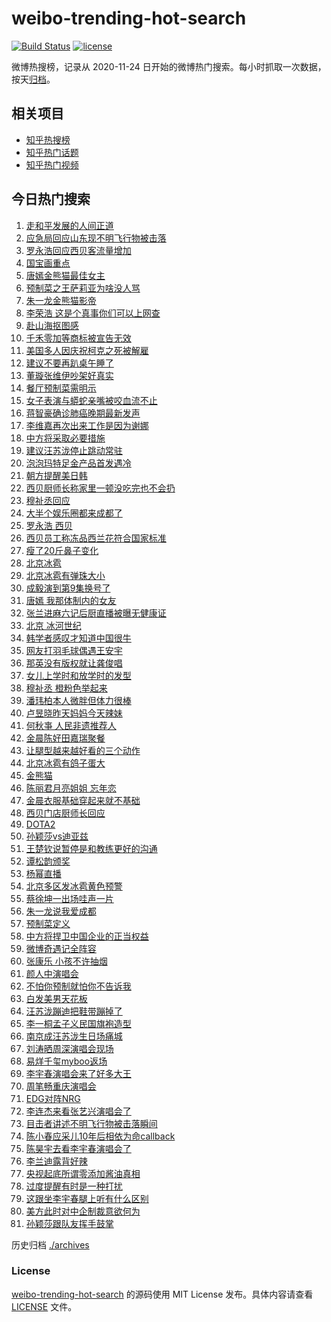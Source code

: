 # weibo-trending-hot-search

[![Build Status](https://github.com/justjavac/weibo-trending-hot-search/workflows/ci/badge.svg?branch=master)](https://github.com/justjavac/weibo-trending-hot-search/actions)
[![license](https://img.shields.io/github/license/justjavac/weibo-trending-hot-search)](https://github.com/justjavac/weibo-trending-hot-search/blob/master/LICENSE)

微博热搜榜，记录从 2020-11-24 日开始的微博热门搜索。每小时抓取一次数据，按天[归档](./archives)。

## 相关项目

- [知乎热搜榜](https://github.com/justjavac/zhihu-trending-top-search)
- [知乎热门话题](https://github.com/justjavac/zhihu-trending-hot-questions)
- [知乎热门视频](https://github.com/justjavac/zhihu-trending-hot-video)

## 今日热门搜索

<!-- BEGIN -->
<!-- 最后更新时间 Sun Sep 14 2025 07:15:14 GMT+0800 (China Standard Time) -->

1. [走和平发展的人间正道](https://s.weibo.com//weibo?q=%23%E8%B5%B0%E5%92%8C%E5%B9%B3%E5%8F%91%E5%B1%95%E7%9A%84%E4%BA%BA%E9%97%B4%E6%AD%A3%E9%81%93%23&Refer=new_time)
1. [应急局回应山东现不明飞行物被击落](https://s.weibo.com//weibo?q=%23%E5%BA%94%E6%80%A5%E5%B1%80%E5%9B%9E%E5%BA%94%E5%B1%B1%E4%B8%9C%E7%8E%B0%E4%B8%8D%E6%98%8E%E9%A3%9E%E8%A1%8C%E7%89%A9%E8%A2%AB%E5%87%BB%E8%90%BD%23&t=31&band_rank=1&Refer=top)
1. [罗永浩回应西贝客流量增加](https://s.weibo.com//weibo?q=%23%E7%BD%97%E6%B0%B8%E6%B5%A9%E5%9B%9E%E5%BA%94%E8%A5%BF%E8%B4%9D%E5%AE%A2%E6%B5%81%E9%87%8F%E5%A2%9E%E5%8A%A0%23&t=31&band_rank=12&Refer=top)
1. [国宝画重点](https://s.weibo.com//weibo?q=%23%E5%9B%BD%E5%AE%9D%E7%94%BB%E9%87%8D%E7%82%B9%23&t=31&band_rank=3&Refer=top)
1. [唐嫣金熊猫最佳女主](https://s.weibo.com//weibo?q=%23%E5%94%90%E5%AB%A3%E9%87%91%E7%86%8A%E7%8C%AB%E6%9C%80%E4%BD%B3%E5%A5%B3%E4%B8%BB%23&t=31&band_rank=4&Refer=top)
1. [预制菜之王萨莉亚为啥没人骂](https://s.weibo.com//weibo?q=%23%E9%A2%84%E5%88%B6%E8%8F%9C%E4%B9%8B%E7%8E%8B%E8%90%A8%E8%8E%89%E4%BA%9A%E4%B8%BA%E5%95%A5%E6%B2%A1%E4%BA%BA%E9%AA%82%23&t=31&band_rank=5&Refer=top)
1. [朱一龙金熊猫影帝](https://s.weibo.com//weibo?q=%23%E6%9C%B1%E4%B8%80%E9%BE%99%E9%87%91%E7%86%8A%E7%8C%AB%E5%BD%B1%E5%B8%9D%23&t=31&band_rank=7&Refer=top)
1. [李荣浩 这是个真事你们可以上网查](https://s.weibo.com//weibo?q=%E6%9D%8E%E8%8D%A3%E6%B5%A9%20%E8%BF%99%E6%98%AF%E4%B8%AA%E7%9C%9F%E4%BA%8B%E4%BD%A0%E4%BB%AC%E5%8F%AF%E4%BB%A5%E4%B8%8A%E7%BD%91%E6%9F%A5&t=31&band_rank=2&Refer=top)
1. [赴山海抠图感](https://s.weibo.com//weibo?q=%23%E8%B5%B4%E5%B1%B1%E6%B5%B7%E6%8A%A0%E5%9B%BE%E6%84%9F%23&t=31&band_rank=8&Refer=top)
1. [千禾零加等商标被宣告无效](https://s.weibo.com//weibo?q=%23%E5%8D%83%E7%A6%BE%E9%9B%B6%E5%8A%A0%E7%AD%89%E5%95%86%E6%A0%87%E8%A2%AB%E5%AE%A3%E5%91%8A%E6%97%A0%E6%95%88%23&t=31&band_rank=45&Refer=top)
1. [美国多人因庆祝柯克之死被解雇](https://s.weibo.com//weibo?q=%23%E7%BE%8E%E5%9B%BD%E5%A4%9A%E4%BA%BA%E5%9B%A0%E5%BA%86%E7%A5%9D%E6%9F%AF%E5%85%8B%E4%B9%8B%E6%AD%BB%E8%A2%AB%E8%A7%A3%E9%9B%87%23&t=31&band_rank=10&Refer=top)
1. [建议不要再趴桌午睡了](https://s.weibo.com//weibo?q=%E5%BB%BA%E8%AE%AE%E4%B8%8D%E8%A6%81%E5%86%8D%E8%B6%B4%E6%A1%8C%E5%8D%88%E7%9D%A1%E4%BA%86&t=31&band_rank=18&Refer=top)
1. [董璇张维伊吵架好真实](https://s.weibo.com//weibo?q=%23%E8%91%A3%E7%92%87%E5%BC%A0%E7%BB%B4%E4%BC%8A%E5%90%B5%E6%9E%B6%E5%A5%BD%E7%9C%9F%E5%AE%9E%23&t=31&band_rank=25&Refer=top)
1. [餐厅预制菜需明示](https://s.weibo.com//weibo?q=%23%E9%A4%90%E5%8E%85%E9%A2%84%E5%88%B6%E8%8F%9C%E9%9C%80%E6%98%8E%E7%A4%BA%23&t=31&band_rank=14&Refer=top)
1. [女子表演与蟒蛇亲嘴被咬血流不止](https://s.weibo.com//weibo?q=%23%E5%A5%B3%E5%AD%90%E8%A1%A8%E6%BC%94%E4%B8%8E%E8%9F%92%E8%9B%87%E4%BA%B2%E5%98%B4%E8%A2%AB%E5%92%AC%E8%A1%80%E6%B5%81%E4%B8%8D%E6%AD%A2%23&t=31&band_rank=18&Refer=top)
1. [蒋智豪确诊肺癌晚期最新发声](https://s.weibo.com//weibo?q=%23%E8%92%8B%E6%99%BA%E8%B1%AA%E7%A1%AE%E8%AF%8A%E8%82%BA%E7%99%8C%E6%99%9A%E6%9C%9F%E6%9C%80%E6%96%B0%E5%8F%91%E5%A3%B0%23&t=31&band_rank=15&Refer=top)
1. [李维嘉再次出来工作是因为谢娜](https://s.weibo.com//weibo?q=%23%E6%9D%8E%E7%BB%B4%E5%98%89%E5%86%8D%E6%AC%A1%E5%87%BA%E6%9D%A5%E5%B7%A5%E4%BD%9C%E6%98%AF%E5%9B%A0%E4%B8%BA%E8%B0%A2%E5%A8%9C%23&t=31&band_rank=16&Refer=top)
1. [中方将采取必要措施](https://s.weibo.com//weibo?q=%23%E4%B8%AD%E6%96%B9%E5%B0%86%E9%87%87%E5%8F%96%E5%BF%85%E8%A6%81%E6%8E%AA%E6%96%BD%23&t=31&band_rank=17&Refer=top)
1. [建议汪苏泷停止跳动常驻](https://s.weibo.com//weibo?q=%E5%BB%BA%E8%AE%AE%E6%B1%AA%E8%8B%8F%E6%B3%B7%E5%81%9C%E6%AD%A2%E8%B7%B3%E5%8A%A8%E5%B8%B8%E9%A9%BB&t=31&band_rank=11&Refer=top)
1. [泡泡玛特足金产品首发遇冷](https://s.weibo.com//weibo?q=%23%E6%B3%A1%E6%B3%A1%E7%8E%9B%E7%89%B9%E8%B6%B3%E9%87%91%E4%BA%A7%E5%93%81%E9%A6%96%E5%8F%91%E9%81%87%E5%86%B7%23&t=31&band_rank=20&Refer=top)
1. [朝方提醒美日韩](https://s.weibo.com//weibo?q=%23%E6%9C%9D%E6%96%B9%E6%8F%90%E9%86%92%E7%BE%8E%E6%97%A5%E9%9F%A9%23&t=31&band_rank=20&Refer=top)
1. [西贝厨师长称家里一顿没吃完也不会扔](https://s.weibo.com//weibo?q=%23%E8%A5%BF%E8%B4%9D%E5%8E%A8%E5%B8%88%E9%95%BF%E7%A7%B0%E5%AE%B6%E9%87%8C%E4%B8%80%E9%A1%BF%E6%B2%A1%E5%90%83%E5%AE%8C%E4%B9%9F%E4%B8%8D%E4%BC%9A%E6%89%94%23&t=31&band_rank=22&Refer=top)
1. [穆祉丞回应](https://s.weibo.com//weibo?q=%E7%A9%86%E7%A5%89%E4%B8%9E%E5%9B%9E%E5%BA%94&t=31&band_rank=21&Refer=top)
1. [大半个娱乐圈都来成都了](https://s.weibo.com//weibo?q=%23%E5%A4%A7%E5%8D%8A%E4%B8%AA%E5%A8%B1%E4%B9%90%E5%9C%88%E9%83%BD%E6%9D%A5%E6%88%90%E9%83%BD%E4%BA%86%23&t=31&band_rank=23&Refer=top)
1. [罗永浩 西贝](https://s.weibo.com//weibo?q=%E7%BD%97%E6%B0%B8%E6%B5%A9%20%E8%A5%BF%E8%B4%9D&t=31&band_rank=24&Refer=top)
1. [西贝员工称冻品西兰花符合国家标准](https://s.weibo.com//weibo?q=%23%E8%A5%BF%E8%B4%9D%E5%91%98%E5%B7%A5%E7%A7%B0%E5%86%BB%E5%93%81%E8%A5%BF%E5%85%B0%E8%8A%B1%E7%AC%A6%E5%90%88%E5%9B%BD%E5%AE%B6%E6%A0%87%E5%87%86%23&t=31&band_rank=50&Refer=top)
1. [瘦了20斤鼻子变化](https://s.weibo.com//weibo?q=%E7%98%A6%E4%BA%8620%E6%96%A4%E9%BC%BB%E5%AD%90%E5%8F%98%E5%8C%96&t=31&band_rank=16&Refer=top)
1. [北京冰雹](https://s.weibo.com//weibo?q=%E5%8C%97%E4%BA%AC%E5%86%B0%E9%9B%B9&t=31&band_rank=6&Refer=top)
1. [北京冰雹有弹珠大小](https://s.weibo.com//weibo?q=%23%E5%8C%97%E4%BA%AC%E5%86%B0%E9%9B%B9%E6%9C%89%E5%BC%B9%E7%8F%A0%E5%A4%A7%E5%B0%8F%23&t=31&band_rank=28&Refer=top)
1. [成毅演到第9集换号了](https://s.weibo.com//weibo?q=%E6%88%90%E6%AF%85%E6%BC%94%E5%88%B0%E7%AC%AC9%E9%9B%86%E6%8D%A2%E5%8F%B7%E4%BA%86&t=31&band_rank=37&Refer=top)
1. [唐嫣 我那体制内的女友](https://s.weibo.com//weibo?q=%E5%94%90%E5%AB%A3%20%E6%88%91%E9%82%A3%E4%BD%93%E5%88%B6%E5%86%85%E7%9A%84%E5%A5%B3%E5%8F%8B&t=31&band_rank=23&Refer=top)
1. [张兰进麻六记后厨直播被曝无健康证](https://s.weibo.com//weibo?q=%23%E5%BC%A0%E5%85%B0%E8%BF%9B%E9%BA%BB%E5%85%AD%E8%AE%B0%E5%90%8E%E5%8E%A8%E7%9B%B4%E6%92%AD%E8%A2%AB%E6%9B%9D%E6%97%A0%E5%81%A5%E5%BA%B7%E8%AF%81%23&t=31&band_rank=31&Refer=top)
1. [北京 冰河世纪](https://s.weibo.com//weibo?q=%E5%8C%97%E4%BA%AC%20%E5%86%B0%E6%B2%B3%E4%B8%96%E7%BA%AA&t=31&band_rank=29&Refer=top)
1. [韩学者感叹才知道中国很牛](https://s.weibo.com//weibo?q=%E9%9F%A9%E5%AD%A6%E8%80%85%E6%84%9F%E5%8F%B9%E6%89%8D%E7%9F%A5%E9%81%93%E4%B8%AD%E5%9B%BD%E5%BE%88%E7%89%9B&t=31&band_rank=41&Refer=top)
1. [网友打羽毛球偶遇王安宇](https://s.weibo.com//weibo?q=%23%E7%BD%91%E5%8F%8B%E6%89%93%E7%BE%BD%E6%AF%9B%E7%90%83%E5%81%B6%E9%81%87%E7%8E%8B%E5%AE%89%E5%AE%87%23&t=31&band_rank=46&Refer=top)
1. [那英没有版权就让龚俊唱](https://s.weibo.com//weibo?q=%E9%82%A3%E8%8B%B1%E6%B2%A1%E6%9C%89%E7%89%88%E6%9D%83%E5%B0%B1%E8%AE%A9%E9%BE%9A%E4%BF%8A%E5%94%B1&t=31&band_rank=33&Refer=top)
1. [女儿上学时和放学时的发型](https://s.weibo.com//weibo?q=%23%E5%A5%B3%E5%84%BF%E4%B8%8A%E5%AD%A6%E6%97%B6%E5%92%8C%E6%94%BE%E5%AD%A6%E6%97%B6%E7%9A%84%E5%8F%91%E5%9E%8B%23&t=31&band_rank=36&Refer=top)
1. [穆祉丞 橙粉色举起来](https://s.weibo.com//weibo?q=%E7%A9%86%E7%A5%89%E4%B8%9E%20%E6%A9%99%E7%B2%89%E8%89%B2%E4%B8%BE%E8%B5%B7%E6%9D%A5&t=31&band_rank=26&Refer=top)
1. [潘玮柏本人微胖但体力很棒](https://s.weibo.com//weibo?q=%E6%BD%98%E7%8E%AE%E6%9F%8F%E6%9C%AC%E4%BA%BA%E5%BE%AE%E8%83%96%E4%BD%86%E4%BD%93%E5%8A%9B%E5%BE%88%E6%A3%92&t=31&band_rank=30&Refer=top)
1. [卢昱晓昨天妈妈今天辣妹](https://s.weibo.com//weibo?q=%E5%8D%A2%E6%98%B1%E6%99%93%E6%98%A8%E5%A4%A9%E5%A6%88%E5%A6%88%E4%BB%8A%E5%A4%A9%E8%BE%A3%E5%A6%B9&t=31&band_rank=32&Refer=top)
1. [何秋亊 人民非遗推荐人](https://s.weibo.com//weibo?q=%E4%BD%95%E7%A7%8B%E4%BA%8A%20%E4%BA%BA%E6%B0%91%E9%9D%9E%E9%81%97%E6%8E%A8%E8%8D%90%E4%BA%BA&t=31&band_rank=13&Refer=top)
1. [金晨陈好田嘉瑞聚餐](https://s.weibo.com//weibo?q=%23%E9%87%91%E6%99%A8%E9%99%88%E5%A5%BD%E7%94%B0%E5%98%89%E7%91%9E%E8%81%9A%E9%A4%90%23&t=31&band_rank=30&Refer=top)
1. [让腿型越来越好看的三个动作](https://s.weibo.com//weibo?q=%E8%AE%A9%E8%85%BF%E5%9E%8B%E8%B6%8A%E6%9D%A5%E8%B6%8A%E5%A5%BD%E7%9C%8B%E7%9A%84%E4%B8%89%E4%B8%AA%E5%8A%A8%E4%BD%9C&t=31&band_rank=19&Refer=top)
1. [北京冰雹有鸽子蛋大](https://s.weibo.com//weibo?q=%23%E5%8C%97%E4%BA%AC%E5%86%B0%E9%9B%B9%E6%9C%89%E9%B8%BD%E5%AD%90%E8%9B%8B%E5%A4%A7%23&t=31&band_rank=9&Refer=top)
1. [金熊猫](https://s.weibo.com//weibo?q=%E9%87%91%E7%86%8A%E7%8C%AB&t=31&band_rank=39&Refer=top)
1. [陈丽君月亮姐姐 忘年恋](https://s.weibo.com//weibo?q=%E9%99%88%E4%B8%BD%E5%90%9B%E6%9C%88%E4%BA%AE%E5%A7%90%E5%A7%90%20%E5%BF%98%E5%B9%B4%E6%81%8B&t=31&band_rank=27&Refer=top)
1. [金晨衣服基础穿起来就不基础](https://s.weibo.com//weibo?q=%E9%87%91%E6%99%A8%E8%A1%A3%E6%9C%8D%E5%9F%BA%E7%A1%80%E7%A9%BF%E8%B5%B7%E6%9D%A5%E5%B0%B1%E4%B8%8D%E5%9F%BA%E7%A1%80&t=31&band_rank=46&Refer=top)
1. [西贝门店厨师长回应](https://s.weibo.com//weibo?q=%23%E8%A5%BF%E8%B4%9D%E9%97%A8%E5%BA%97%E5%8E%A8%E5%B8%88%E9%95%BF%E5%9B%9E%E5%BA%94%23&t=31&band_rank=47&Refer=top)
1. [DOTA2](https://s.weibo.com//weibo?q=DOTA2&t=31&band_rank=48&Refer=top)
1. [孙颖莎vs迪亚兹](https://s.weibo.com//weibo?q=%23%E5%AD%99%E9%A2%96%E8%8E%8Evs%E8%BF%AA%E4%BA%9A%E5%85%B9%23&t=31&band_rank=49&Refer=top)
1. [王楚钦说暂停是和教练更好的沟通](https://s.weibo.com//weibo?q=%E7%8E%8B%E6%A5%9A%E9%92%A6%E8%AF%B4%E6%9A%82%E5%81%9C%E6%98%AF%E5%92%8C%E6%95%99%E7%BB%83%E6%9B%B4%E5%A5%BD%E7%9A%84%E6%B2%9F%E9%80%9A&t=31&band_rank=50&Refer=top)
1. [谭松韵颁奖](https://s.weibo.com//weibo?q=%E8%B0%AD%E6%9D%BE%E9%9F%B5%E9%A2%81%E5%A5%96&t=31&band_rank=28&Refer=top)
1. [杨幂直播](https://s.weibo.com//weibo?q=%E6%9D%A8%E5%B9%82%E7%9B%B4%E6%92%AD&t=31&band_rank=35&Refer=top)
1. [北京多区发冰雹黄色预警](https://s.weibo.com//weibo?q=%23%E5%8C%97%E4%BA%AC%E5%A4%9A%E5%8C%BA%E5%8F%91%E5%86%B0%E9%9B%B9%E9%BB%84%E8%89%B2%E9%A2%84%E8%AD%A6%23&t=31&band_rank=36&Refer=top)
1. [蔡徐坤一出场哇声一片](https://s.weibo.com//weibo?q=%E8%94%A1%E5%BE%90%E5%9D%A4%E4%B8%80%E5%87%BA%E5%9C%BA%E5%93%87%E5%A3%B0%E4%B8%80%E7%89%87&t=31&band_rank=39&Refer=top)
1. [朱一龙说我爱成都](https://s.weibo.com//weibo?q=%23%E6%9C%B1%E4%B8%80%E9%BE%99%E8%AF%B4%E6%88%91%E7%88%B1%E6%88%90%E9%83%BD%23&t=31&band_rank=44&Refer=top)
1. [预制菜定义](https://s.weibo.com//weibo?q=%23%E9%A2%84%E5%88%B6%E8%8F%9C%E5%AE%9A%E4%B9%89%23&t=31&band_rank=44&Refer=top)
1. [中方将捍卫中国企业的正当权益](https://s.weibo.com//weibo?q=%23%E4%B8%AD%E6%96%B9%E5%B0%86%E6%8D%8D%E5%8D%AB%E4%B8%AD%E5%9B%BD%E4%BC%81%E4%B8%9A%E7%9A%84%E6%AD%A3%E5%BD%93%E6%9D%83%E7%9B%8A%23&t=31&band_rank=40&Refer=top)
1. [微博奇遇记全阵容](https://s.weibo.com//weibo?q=%23%E5%BE%AE%E5%8D%9A%E5%A5%87%E9%81%87%E8%AE%B0%E5%85%A8%E9%98%B5%E5%AE%B9%23&t=31&band_rank=47&Refer=top)
1. [张康乐 小孩不许抽烟](https://s.weibo.com//weibo?q=%E5%BC%A0%E5%BA%B7%E4%B9%90%20%E5%B0%8F%E5%AD%A9%E4%B8%8D%E8%AE%B8%E6%8A%BD%E7%83%9F&t=31&band_rank=12&Refer=top)
1. [颜人中演唱会](https://s.weibo.com//weibo?q=%E9%A2%9C%E4%BA%BA%E4%B8%AD%E6%BC%94%E5%94%B1%E4%BC%9A&t=31&band_rank=36&Refer=top)
1. [不怕你预制就怕你不告诉我](https://s.weibo.com//weibo?q=%E4%B8%8D%E6%80%95%E4%BD%A0%E9%A2%84%E5%88%B6%E5%B0%B1%E6%80%95%E4%BD%A0%E4%B8%8D%E5%91%8A%E8%AF%89%E6%88%91&t=31&band_rank=45&Refer=top)
1. [白发美男天花板](https://s.weibo.com//weibo?q=%E7%99%BD%E5%8F%91%E7%BE%8E%E7%94%B7%E5%A4%A9%E8%8A%B1%E6%9D%BF&t=31&band_rank=47&Refer=top)
1. [汪苏泷蹦迪把鞋带蹦掉了](https://s.weibo.com//weibo?q=%E6%B1%AA%E8%8B%8F%E6%B3%B7%E8%B9%A6%E8%BF%AA%E6%8A%8A%E9%9E%8B%E5%B8%A6%E8%B9%A6%E6%8E%89%E4%BA%86&t=31&band_rank=29&Refer=top)
1. [李一桐孟子义民国旗袍造型](https://s.weibo.com//weibo?q=%23%E6%9D%8E%E4%B8%80%E6%A1%90%E5%AD%9F%E5%AD%90%E4%B9%89%E6%B0%91%E5%9B%BD%E6%97%97%E8%A2%8D%E9%80%A0%E5%9E%8B%23&t=31&band_rank=47&Refer=top)
1. [南京成汪苏泷生日场痛城](https://s.weibo.com//weibo?q=%23%E5%8D%97%E4%BA%AC%E6%88%90%E6%B1%AA%E8%8B%8F%E6%B3%B7%E7%94%9F%E6%97%A5%E5%9C%BA%E7%97%9B%E5%9F%8E%23&t=31&band_rank=35&Refer=top)
1. [刘涛晒周深演唱会现场](https://s.weibo.com//weibo?q=%23%E5%88%98%E6%B6%9B%E6%99%92%E5%91%A8%E6%B7%B1%E6%BC%94%E5%94%B1%E4%BC%9A%E7%8E%B0%E5%9C%BA%23&t=31&band_rank=47&Refer=top)
1. [易烊千玺myboo返场](https://s.weibo.com//weibo?q=%23%E6%98%93%E7%83%8A%E5%8D%83%E7%8E%BAmyboo%E8%BF%94%E5%9C%BA%23&t=31&band_rank=40&Refer=top)
1. [李宇春演唱会来了好多大王](https://s.weibo.com//weibo?q=%23%E6%9D%8E%E5%AE%87%E6%98%A5%E6%BC%94%E5%94%B1%E4%BC%9A%E6%9D%A5%E4%BA%86%E5%A5%BD%E5%A4%9A%E5%A4%A7%E7%8E%8B%23&t=31&band_rank=43&Refer=top)
1. [周笔畅重庆演唱会](https://s.weibo.com//weibo?q=%23%E5%91%A8%E7%AC%94%E7%95%85%E9%87%8D%E5%BA%86%E6%BC%94%E5%94%B1%E4%BC%9A%23&t=31&band_rank=45&Refer=top)
1. [EDG对阵NRG](https://s.weibo.com//weibo?q=%23EDG%E5%AF%B9%E9%98%B5NRG%23&t=31&band_rank=38&Refer=top)
1. [李连杰来看张艺兴演唱会了](https://s.weibo.com//weibo?q=%23%E6%9D%8E%E8%BF%9E%E6%9D%B0%E6%9D%A5%E7%9C%8B%E5%BC%A0%E8%89%BA%E5%85%B4%E6%BC%94%E5%94%B1%E4%BC%9A%E4%BA%86%23&t=31&band_rank=34&Refer=top)
1. [目击者讲述不明飞行物被击落瞬间](https://s.weibo.com//weibo?q=%23%E7%9B%AE%E5%87%BB%E8%80%85%E8%AE%B2%E8%BF%B0%E4%B8%8D%E6%98%8E%E9%A3%9E%E8%A1%8C%E7%89%A9%E8%A2%AB%E5%87%BB%E8%90%BD%E7%9E%AC%E9%97%B4%23&t=31&band_rank=10&Refer=top)
1. [陈小春应采儿10年后相依为命callback](https://s.weibo.com//weibo?q=%E9%99%88%E5%B0%8F%E6%98%A5%E5%BA%94%E9%87%87%E5%84%BF10%E5%B9%B4%E5%90%8E%E7%9B%B8%E4%BE%9D%E4%B8%BA%E5%91%BDcallback&t=31&band_rank=29&Refer=top)
1. [陈昊宇去看李宇春演唱会了](https://s.weibo.com//weibo?q=%E9%99%88%E6%98%8A%E5%AE%87%E5%8E%BB%E7%9C%8B%E6%9D%8E%E5%AE%87%E6%98%A5%E6%BC%94%E5%94%B1%E4%BC%9A%E4%BA%86&t=31&band_rank=31&Refer=top)
1. [李兰迪露背好辣](https://s.weibo.com//weibo?q=%E6%9D%8E%E5%85%B0%E8%BF%AA%E9%9C%B2%E8%83%8C%E5%A5%BD%E8%BE%A3&t=31&band_rank=42&Refer=top)
1. [央视起底所谓零添加酱油真相](https://s.weibo.com//weibo?q=%23%E5%A4%AE%E8%A7%86%E8%B5%B7%E5%BA%95%E6%89%80%E8%B0%93%E9%9B%B6%E6%B7%BB%E5%8A%A0%E9%85%B1%E6%B2%B9%E7%9C%9F%E7%9B%B8%23&t=31&band_rank=40&Refer=top)
1. [过度提醒有时是一种打扰](https://s.weibo.com//weibo?q=%23%E8%BF%87%E5%BA%A6%E6%8F%90%E9%86%92%E6%9C%89%E6%97%B6%E6%98%AF%E4%B8%80%E7%A7%8D%E6%89%93%E6%89%B0%23&t=31&band_rank=43&Refer=top)
1. [这跟坐李宇春腿上听有什么区别](https://s.weibo.com//weibo?q=%E8%BF%99%E8%B7%9F%E5%9D%90%E6%9D%8E%E5%AE%87%E6%98%A5%E8%85%BF%E4%B8%8A%E5%90%AC%E6%9C%89%E4%BB%80%E4%B9%88%E5%8C%BA%E5%88%AB&t=31&band_rank=44&Refer=top)
1. [美方此时对中企制裁意欲何为](https://s.weibo.com//weibo?q=%23%E7%BE%8E%E6%96%B9%E6%AD%A4%E6%97%B6%E5%AF%B9%E4%B8%AD%E4%BC%81%E5%88%B6%E8%A3%81%E6%84%8F%E6%AC%B2%E4%BD%95%E4%B8%BA%23&t=31&band_rank=46&Refer=top)
1. [孙颖莎跟队友挥手鼓掌](https://s.weibo.com//weibo?q=%E5%AD%99%E9%A2%96%E8%8E%8E%E8%B7%9F%E9%98%9F%E5%8F%8B%E6%8C%A5%E6%89%8B%E9%BC%93%E6%8E%8C&t=31&band_rank=48&Refer=top)

<!-- END -->

历史归档 [./archives](./archives)

### License

[weibo-trending-hot-search](https://github.com/justjavac/weibo-trending-hot-search) 的源码使用 MIT License
发布。具体内容请查看 [LICENSE](./LICENSE) 文件。
